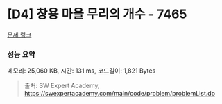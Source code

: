 # [D4] 창용 마을 무리의 개수 - 7465 

[문제 링크](https://swexpertacademy.com/main/code/problem/problemDetail.do?contestProbId=AWngfZVa9XwDFAQU) 

### 성능 요약

메모리: 25,060 KB, 시간: 131 ms, 코드길이: 1,821 Bytes



> 출처: SW Expert Academy, https://swexpertacademy.com/main/code/problem/problemList.do
